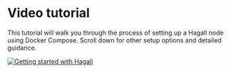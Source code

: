 # Video tutorial

This tutorial will walk you through the process of setting up a Hagall node using Docker Compose. Scroll down for other setup options and detailed guidance.

[![Getting started with Hagall](https://img.youtube.com/vi/sb0Qwe413_k/0.jpg)](https://www.youtube.com/watch?v=sb0Qwe413_k)
